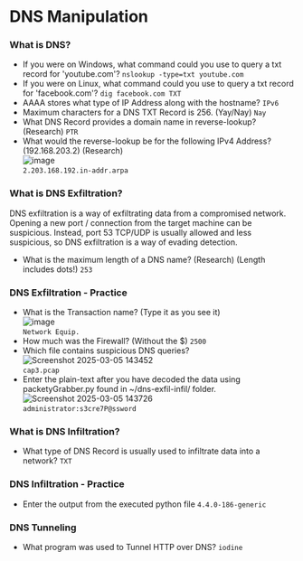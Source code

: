 # DNS Manipulation

### What is DNS?
- If you were on Windows, what command could you use to query a txt record for 'youtube.com'? `nslookup -type=txt youtube.com`
- If you were on Linux, what command could you use to query a txt record for 'facebook.com'? `dig facebook.com TXT`
- AAAA stores what type of IP Address along with the hostname? `IPv6`
- Maximum characters for a DNS TXT Record is 256. (Yay/Nay) `Nay`
- What DNS Record provides a domain name in reverse-lookup? (Research) `PTR`
- What would the reverse-lookup be for the following IPv4 Address? (192.168.203.2) (Research)<br />
![image](https://github.com/user-attachments/assets/95a29842-7cc2-4752-ae20-11c7e0ebd666)<br />
`2.203.168.192.in-addr.arpa`

### What is DNS Exfiltration?
DNS exfiltration is a way of exfiltrating data from a compromised network. Opening a new port / connection from the target machine can be suspicious. Instead, port 53 TCP/UDP is usually allowed and less suspicious, so DNS exfiltration is a way of evading detection.<br />
- What is the maximum length of a DNS name? (Research) (Length includes dots!) `253`

### DNS Exfiltration - Practice
- What is the Transaction name? (Type it as you see it)<br />
![image](https://github.com/user-attachments/assets/0e7355a0-242b-4c24-b2e8-bba4ee44bf0e)<br />
`Network Equip.`
- How much was the Firewall? (Without the $) `2500`
- Which file contains suspicious DNS queries?<br />
![Screenshot 2025-03-05 143452](https://github.com/user-attachments/assets/1f4931c8-b8a1-4fe8-bfbf-65e52e6029d4)<br />
`cap3.pcap`
- Enter the plain-text after you have decoded the data using packetyGrabber.py found in ~/dns-exfil-infil/ folder.<br />
![Screenshot 2025-03-05 143726](https://github.com/user-attachments/assets/72758a05-847a-4cf9-be6a-9d3f761570b0)<br />
`administrator:s3cre7P@ssword`

### What is DNS Infiltration?
- What type of DNS Record is usually used to infiltrate data into a network? `TXT`

### DNS Infiltration - Practice
- Enter the output from the executed python file `4.4.0-186-generic`

### DNS Tunneling
- What program was used to Tunnel HTTP over DNS? `iodine`
